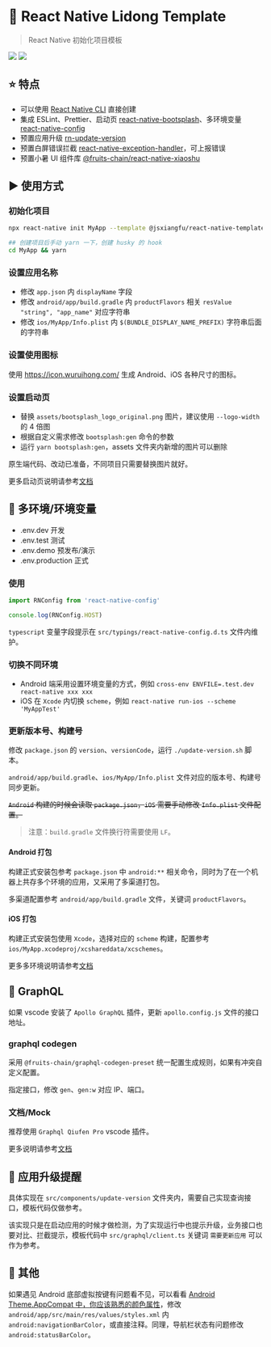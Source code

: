 # 👾 React Native Lidong Template

> React Native 初始化项目模板

[lidong-npm-url]: https://www.npmjs.com/package/@jsxiangfu/react-native-template

[![](https://img.shields.io/npm/v/@jsxiangfu/react-native-template.svg)][lidong-npm-url]
[![](https://img.shields.io/npm/dm/@jsxiangfu/react-native-template.svg)][lidong-npm-url]

## ⭐ 特点

- 可以使用 [React Native CLI](https://github.com/react-native-community/cli) 直接创建
- 集成 ESLint、Prettier、启动页 [react-native-bootsplash](https://www.npmjs.com/package/react-native-bootsplash)、多环境变量 [react-native-config](https://www.npmjs.com/package/react-native-config)
- 预置应用升级 [rn-update-version](https://www.npmjs.com/package/rn-update-version)
- 预置白屏错误拦截 [react-native-exception-handler](https://www.npmjs.com/package/react-native-exception-handler)，可上报错误
- 预置小暑 UI 组件库 [@fruits-chain/react-native-xiaoshu
](https://www.npmjs.com/package/@fruits-chain/react-native-xiaoshu)

## ▶️ 使用方式

### 初始化项目

```bash
npx react-native init MyApp --template @jsxiangfu/react-native-template
```

```bash
## 创建项目后手动 yarn 一下，创建 husky 的 hook
cd MyApp && yarn
```

### 设置应用名称

- 修改 `app.json` 内 `displayName` 字段
- 修改 `android/app/build.gradle` 内 `productFlavors` 相关 `resValue "string", "app_name"` 对应字符串
- 修改 `ios/MyApp/Info.plist` 内 `$(BUNDLE_DISPLAY_NAME_PREFIX)` 字符串后面的字符串

### 设置使用图标

使用 https://icon.wuruihong.com/ 生成 Android、iOS 各种尺寸的图标。

### 设置启动页

- 替换 `assets/bootsplash_logo_original.png` 图片，建议使用 `--logo-width` 的 4 倍图
- 根据自定义需求修改 `bootsplash:gen` 命令的参数
- 运行 `yarn bootsplash:gen`，assets 文件夹内新增的图片可以删除

原生端代码、改动已准备，不同项目只需要替换图片就好。

更多启动页说明请参考[文档](https://github.com/zoontek/react-native-bootsplash)

## 📱 多环境/环境变量

- .env.dev 开发
- .env.test 测试
- .env.demo 预发布/演示
- .env.production 正式

### 使用

```ts
import RNConfig from 'react-native-config'

console.log(RNConfig.HOST)
```

`typescript` 变量字段提示在 `src/typings/react-native-config.d.ts` 文件内维护。
### 切换不同环境

- Android 端采用设置环境变量的方式，例如 `cross-env ENVFILE=.test.dev react-native xxx xxx`
- iOS 在 `Xcode` 内切换 `scheme`，例如 `react-native run-ios --scheme 'MyAppTest'`

### 更新版本号、构建号

修改 `package.json` 的 `version`、`versionCode`，运行 `./update-version.sh` 脚本。

`android/app/build.gradle`、`ios/MyApp/Info.plist` 文件对应的版本号、构建号同步更新。

~~`Android` 构建的时候会读取 `package.json`，`iOS` 需要手动修改 `Info.plist` 文件配置。~~

> 注意：`build.gradle` 文件换行符需要使用 `LF`。

#### Android 打包

构建正式安装包参考 `package.json` 中 `android:**` 相关命令，同时为了在一个机器上共存多个环境的应用，又采用了多渠道打包。

多渠道配置参考 `android/app/build.gradle` 文件，关键词 `productFlavors`。

#### iOS 打包

构建正式安装包使用 `Xcode`，选择对应的 `scheme` 构建，配置参考 `ios/MyApp.xcodeproj/xcshareddata/xcschemes`。

更多多环境说明请参考[文档](https://github.com/luggit/react-native-config)

## 📡 GraphQL

如果 vscode 安装了 `Apollo GraphQL` 插件，更新 `apollo.config.js` 文件的接口地址。

### graphql codegen

采用 `@fruits-chain/graphql-codegen-preset` 统一配置生成规则，如果有冲突自定义配置。

指定接口，修改 `gen`、`gen:w` 对应 IP、端口。

### 文档/Mock

推荐使用 `Graphql Qiufen Pro` vscode 插件。

更多说明请参考[文档](https://marketplace.visualstudio.com/items?itemName=never-w.graphql-qiufen-pro)

## 🔄 应用升级提醒

具体实现在 `src/components/update-version` 文件夹内，需要自己实现查询接口，模板代码仅做参考。

该实现只是在启动应用的时候才做检测，为了实现运行中也提示升级，业务接口也要对比、拦截提示，模板代码中 `src/graphql/client.ts` 关键词 `需要更新应用` 可以作为参考。

## 🤝 其他

如果遇见 Android 底部虚拟按键有问题看不见，可以看看 [Android Theme.AppCompat 中，你应该熟悉的颜色属性](https://juejin.cn/post/6844903475000639501)，修改 `android/app/src/main/res/values/styles.xml` 内 `android:navigationBarColor`，或直接注释。同理，导航栏状态有问题修改 `android:statusBarColor`。
